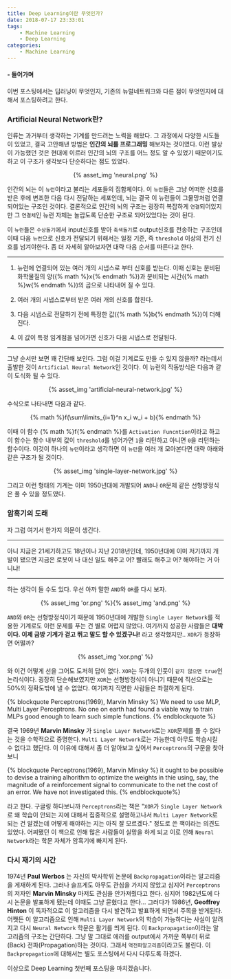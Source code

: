 ```yaml
---
title: Deep Learning이란 무엇인가?
date: 2018-07-17 23:33:01
tags:
    - Machine Learning
    - Deep Learning
categories:
    - Machine Learning
---
```


#### - 들어가며
이번 포스팅에서는 딥러닝이 무엇인지, 기존의 뉴럴네트워크와 다른 점이 무엇인지에 대해서 포스팅하려고 한다.

### Artificial Neural Network란?
인류는 과거부터 생각하는 기계를 만드려는 노력을 해왔다.
그 과정에서 다양한 시도들이 있었고, 결국 고안해낸 방법은 **인간의 뇌를 프로그래밍**
해보자는 것이였다. 이런 발상이 가능했던 것은 현대에 이르러 인간의 뇌의 구조를 어느 정도 알 수 있었기 때문이기도 하고 이 구조가 생각보다 단순하다는 점도 있었다.

<center>{% asset_img 'neural.png' %}</center>

인간의 뇌는 이 `뉴런`이라고 불리는 세포들의 집합체이다. 이 `뉴런`들은 그냥 어떠한 신호를 받은 후에 변조한 다음 다시 전달하는 세포인데, 뇌는 결국 이 뉴런들이 그물망처럼 연결되어있는 구조인 것이다.
결론적으로 인간의 뇌의 구조는 굉장히 복잡하게 `연결`되어있지만 그 `연결체`인 뉴런 자체는 놀랍도록 단순한 구조로 되어있었다는 것이 된다.

이 `뉴런`들은 `수상돌기`에서 input신호를 받아 `축색돌기`로 output신호를 전송하는 구조인데 이때 다음 `뉴런`으로 신호가 전달되기 위해서는 일정 기준, 즉 `threshold` 이상의 전기 신호를 넘겨야한다. 좀 더 자세히 알아보자면 대략 다음 순서를 따른다고 한다.

***
1. 뉴런에 연결되어 있는 여러 개의 시냅스로 부터 신호를 받는다.
이때 신호는 분비된 화학물질의 양({% math %}x{% endmath %})과 분비되는 시간({% math %}w{% endmath %})의 곱으로 나타내어 질 수 있다.

2. 여러 개의 시냅스로부터 받은 여러 개의 신호를 합친다.

3. 다음 시냅스로 전달하기 전에 특정한 값({% math %}b{% endmath %})이 더해진다.

4. 이 값이 특정 임계점을 넘어가면 신호가 다음 시냅스로 전달된다.
***

그냥 순서만 보면 꽤 간단해 보인다. 그럼 이걸 기계로도 만들 수 있지 않을까? 라는데서 출발한 것이 `Artificial Neural Network`인 것이다. 이 뉴런의 작동방식은 다음과 같이 도식화 될 수 있다.

<center>{% asset_img 'artificial-neural-network.jpg' %}</center>

수식으로 나타내면 다음과 같다.

<center>{% math %}f(\sum\limits_{i=1}^n x_i w_i + b){% endmath %}</center>

이때 이 함수 {% math %}f{% endmath %}를 `Activation Funcntion`이라고 하고 이 함수는 함수 내부의 값이 `threshold`를 넘어가면 `1`을 리턴하고 아니면 `0`을 리턴하는 함수이다.
이것이 하나의 `뉴런`이라고 생각하면 이 `뉴런`을 여러 개 모아본다면 대략 아래와 같은 구조가 될 것이다.

<center>{% asset_img 'single-layer-network.jpg' %}</center>

그리고 이런 형태의 기계는 이미 1950년대에 개발되어 `AND`나 `OR`문제 같은 선형방정식은 풀 수 있을 정도였다.


### 암흑기의 도래
자 그럼 여기서 한가지 의문이 생긴다.

***
아니 지금은 21세기하고도 18년이나 지난 2018년인데, 1950년대에 이미 저기까지 개발이 됐으면 지금은 로봇이 나 대신 일도 해주고 어? 빨래도 해주고 어? 해야하는 거 아니냐!
***

하는 생각이 들 수도 있다. 우선 아까 말한 `AND`와 `OR`를 다시 보자.

<center>{% asset_img 'or.png' %}{% asset_img 'and.png' %}</center>

`AND`와 `OR`는 선형방정식이기 때문에 1950년대에 개발한 `Single Layer Network`를 적용한 기계로도 이런 문제를 푸는 건 별로 어렵지 않았다.
여기까지 성공한 사람들은 **대박이다. 이제 금방 기계가 걷고 뛰고 말도 할 수 있겠구나!**
라고 생각했지만.. `XOR`가 등장하면 어떨까?

<center>{% asset_img 'xor.png' %}</center>

와 이건 어떻게 선을 그어도 도저히 답이 없다. `XOR`는 두개의 인풋이 `같지 않으면 true`인 논리식이다. 굉장히 단순해보였지만 `XOR`는 선형방정식이 아니기 때문에 직선으로는 50%의 정확도밖에 낼 수 없었다. 여기까지 직면한 사람들은 좌절하게 된다.

{% blockquote Perceptrons(1969), Marvin Minsky %}
We need to use MLP, Multi Layer Perceptrons.
No one on earth had found a viable way to train MLPs good enough to learn such simple functions.
{% endblockquote %}

결국 1969년 **Marvin Minsky** 가 `Single Layer Network`로는 `XOR`문제를 풀 수 없다는 것을 수학적으로 증명한다. `Multi Layer Network`로는 가능한데 아무도 학습시킬 수 없다고 했단다.
이 이유에 대해서 좀 더 알아보고 싶어서 `Perceptrons`의 구문을 찾아보니

{% blockquote Perceptrons(1969), Marvin Minsky %}
it ought to be possible to devise a training alhorithm to optimize the weights in thie using, say, the magnitude of a reinforcement signal to communicate to the net the cost of an error. We have not investigated this.
{% endblockquote%}

라고 한다. 구글링 하다보니까 `Perceptrons`라는 책은
"`XOR`가 `Single Layer Network`로 왜 학습이 안되는 지에 대해서 집중적으로 설명하고나서 `Multi Layer Network`로 되는 건 알겠는데 어떻게 해야하는 지는 아직 잘 모르겠다." 정도로 쓴 책이라는 의견도 있었다.
어찌됐던 이 책으로 인해 많은 사람들이 실망을 하게 되고 이로 인해 `Neural Network`라는 학문 자체가 암흑기에 빠지게 된다.


### 다시 재기의 시간
1974년 **Paul Werbos** 는 자신의 박사학위 논문에 `Backpropagation`이라는 알고리즘을 게재하게 된다.
그러나 슬프게도 아무도 관심을 가지지 않았고 심지어 `Perceptrons`의 저자인 **Marvin Minsky** 마저도 관심을 안가져줬다고 한다. 심지어 1982년도에 다시 논문을 발표하게 됐는데 이때도 그냥 묻혔다고 한다...
그러다가 1986년, **Geoffrey Hinton** 이 독자적으로 이 알고리즘을 다시 발견하고 발표하게 되면서 주목을 받게된다.
어쨋든 이 알고리즘으로 인해 `Multi Layer Network`의 학습이 가능하다는 사실이 알려지고 다시 `Neural Network` 학문은 활기를 띄게 된다.
이 `Backpropagation`이라는 알고리즘의 구조는 간단하다. 그냥 말 그대로 에러를 output에서 가까운 쪽부터 뒤로(Back) 전파(Propagation)하는 것이다. 그래서 `역전파알고리즘`이라고도 불린다.
이 `Backpropagation`에 대해서는 별도 포스팅에서 다시 다루도록 하겠다.

이상으로 Deep Learning 첫번째 포스팅을 마치겠습니다.
